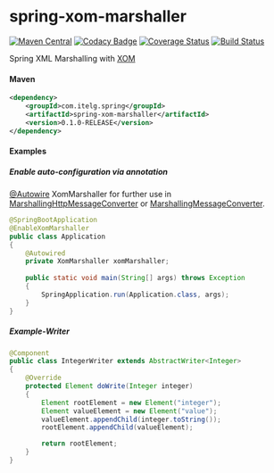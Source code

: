 spring-xom-marshaller
=====================

[![Maven Central](https://maven-badges.herokuapp.com/maven-central/com.itelg.spring/spring-xom-marshaller/badge.svg)](https://maven-badges.herokuapp.com/maven-central/com.itelg.spring/spring-xom-marshaller)
[![Codacy Badge](https://api.codacy.com/project/badge/Grade/40fe4c8aa29241429724a9c415051a06)](https://www.codacy.com/app/eggers-julian/spring-xom-marshaller)
[![Coverage Status](https://coveralls.io/repos/julian-eggers/spring-xom-marshaller/badge.svg)](https://coveralls.io/r/julian-eggers/spring-xom-marshaller)
[![Build Status](https://travis-ci.org/julian-eggers/spring-xom-marshaller.svg?branch=master)](https://travis-ci.org/julian-eggers/spring-xom-marshaller)

Spring XML Marshalling with [XOM](http://www.xom.nu/)

#### Maven
```xml
<dependency>
	<groupId>com.itelg.spring</groupId>
	<artifactId>spring-xom-marshaller</artifactId>
	<version>0.1.0-RELEASE</version>
</dependency>
```

#### Examples

##### Enable auto-configuration via annotation

[@Autowire](http://docs.spring.io/spring/docs/current/javadoc-api/org/springframework/beans/factory/annotation/Autowire.html) XomMarshaller for further use in [MarshallingHttpMessageConverter](http://docs.spring.io/spring/docs/current/javadoc-api/org/springframework/http/converter/xml/MarshallingHttpMessageConverter.html) or [MarshallingMessageConverter](http://docs.spring.io/spring/docs/current/javadoc-api/org/springframework/messaging/converter/MarshallingMessageConverter.html).

```java
@SpringBootApplication
@EnableXomMarshaller
public class Application
{
    @Autowired
    private XomMarshaller xomMarshaller;
    
    public static void main(String[] args) throws Exception
    {
        SpringApplication.run(Application.class, args);
    }
}
```

##### Example-Writer
```java
@Component
public class IntegerWriter extends AbstractWriter<Integer>
{
    @Override
    protected Element doWrite(Integer integer)
    {
        Element rootElement = new Element("integer");
        Element valueElement = new Element("value");
        valueElement.appendChild(integer.toString());
        rootElement.appendChild(valueElement);

        return rootElement;
    }
}
```